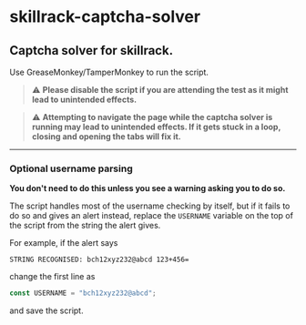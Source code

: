 # skillrack-captcha-solver
## Captcha solver for skillrack.

Use GreaseMonkey/TamperMonkey to run the script.

> ⚠️ **Please disable the script if you are attending the test as it might lead to unintended effects.**


> ⚠️ **Attempting to navigate the page while the captcha solver is running may lead to unintended effects. If it gets stuck in a loop, closing and opening the tabs will fix it.**

---

### Optional username parsing

**You don't need to do this unless you see a warning asking you to do so.**

The script handles most of the username checking by itself, but if it fails to do so and gives an alert instead, replace the `USERNAME` variable on the top of the script from the string the alert gives.

For example, if the alert says 
```
STRING RECOGNISED: bch12xyz232@abcd 123+456=
```

change the first line as 
```js
const USERNAME = "bch12xyz232@abcd";
```
and save the script.